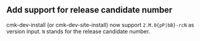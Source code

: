## Add support for release candidate number
<!--
type: feature
scope: all
affected: all
-->

cmk-dev-install (or cmk-dev-site-install) now support `2.M.0{pP|bB}-rcN` as version input.
`N` stands for the release candidate number.
